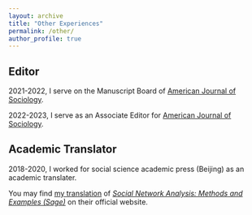 ```yaml
---
layout: archive
title: "Other Experiences"
permalink: /other/
author_profile: true
---
```


Editor
------
2021-2022, I serve on the Manuscript Board of [American Journal of Sociology](https://www.journals.uchicago.edu/toc/ajs/current).

2022-2023, I serve as an Associate Editor for [American Journal of Sociology](https://www.journals.uchicago.edu/toc/ajs/current).


Academic Translator
------
2018-2020, I worked for social science academic press (Beijing) as an academic translater.<br>

You may find [my translation](https://www.ssap.com.cn/c/2019-03-05/1075680.shtml) of *[Social Network Analysis: Methods and Examples (Sage)](https://methods.sagepub.com/book/social-network-analysis-1e)* on their official website. 
